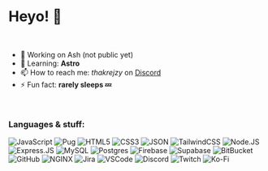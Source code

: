 # Heyo! 👋

<br>

- 🔭 Working on Ash (not public yet)
- 🌱 Learning: **Astro**
- 📫 How to reach me: *thakrejzy* on [Discord](https://discord.com)
- ⚡ Fun fact: **rarely sleeps 💤**

<br>

### Languages & stuff:

![JavaScript](https://img.shields.io/badge/-Javascript-f0db4f?logo=javascript&logoColor=black&style=for-the-badge)
![Pug](https://img.shields.io/badge/-pug-fff?logo=pug&logoColor=A86454&style=for-the-badge)
![HTML5](https://img.shields.io/badge/-HTML5-f06529?logo=html5&logoColor=white&style=for-the-badge)
![CSS3](https://img.shields.io/badge/-CSS3-3c99dc?logo=css3&logoColor=white&style=for-the-badge)
![JSON](https://img.shields.io/badge/-json-5E5C5C?logo=json&logoColor=white&style=for-the-badge)
![TailwindCSS](https://img.shields.io/badge/-tailwindcss-38bdf8?logo=tailwindcss&logoColor=white&style=for-the-badge)
![Node.JS](https://img.shields.io/badge/-node.js-85fb66?logo=node.js&logoColor=black&style=for-the-badge)
![Express.JS](https://img.shields.io/badge/-express.js-404d59?logo=express&logoColor=white&style=for-the-badge)
![MySQL](https://img.shields.io/badge/-mysql-00758f?logo=mysql&logoColor=white&style=for-the-badge)
![Postgres](https://img.shields.io/badge/postgres-%23316192.svg?style=for-the-badge&logo=postgresql&logoColor=white)
![Firebase](https://img.shields.io/badge/-firebase-ffcb2e?logo=firebase&logoColor=black&style=for-the-badge)
![Supabase](https://img.shields.io/badge/-supabase-42d291?logo=supabase&logoColor=white&style=for-the-badge)
![BitBucket](https://img.shields.io/badge/-bitbucket-2684ff?logo=bitbucket&logoColor=white&style=for-the-badge)
![GitHub](https://img.shields.io/badge/-github-100000?logo=github&logoColor=white&style=for-the-badge)
![NGINX](https://img.shields.io/badge/-nginx-009639?logo=nginx&logoColor=white&style=for-the-badge)
![Jira](https://img.shields.io/badge/-jira-2684ff?logo=jira&logoColor=white&style=for-the-badge)
![VSCode](https://img.shields.io/badge/-vscode-0086d1?logo=visual%20studio%20code&logoColor=white&style=for-the-badge)
![Discord](https://img.shields.io/badge/-discord-5865F2?logo=discord&logoColor=white&style=for-the-badge)
![Twitch](https://img.shields.io/badge/Twitch-%239146FF.svg?style=for-the-badge&logo=Twitch&logoColor=white)
![Ko-Fi](https://img.shields.io/badge/-kofi-FF5E5B?logo=kofi&logoColor=white&style=for-the-badge)

<!--
**thakrejzy/thakrejzy** is a ✨ _special_ ✨ repository because its `README.md` (this file) appears on your GitHub profile.

Here are some ideas to get you started:

- 🔭 I’m currently working on ...
- 🌱 I’m currently learning ...
- 👯 I’m looking to collaborate on ...
- 🤔 I’m looking for help with ...
- 💬 Ask me about ...
- 📫 How to reach me: ...
- 😄 Pronouns: ...
- ⚡ Fun fact: ...
-->

